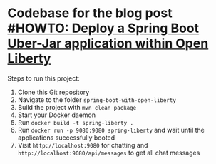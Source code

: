 # Codebase for the blog post [#HOWTO:  Deploy a Spring Boot Uber-Jar application within Open Liberty](https://rieckpil.de/howto-run-spring-boot-uber-jar-application-within-open-liberty/)

Steps to run this project:

1. Clone this Git repository
2. Navigate to the folder `spring-boot-with-open-liberty`
3. Build the project with `mvn clean package`
4. Start your Docker daemon
5. Run `docker build -t spring-liberty .`
6. Run `docker run -p 9080:9080 spring-liberty` and wait until the applications successfully booted
7. Visit `http://localhost:9080` for chatting and `http://localhost:9080/api/messages` to get all chat messages